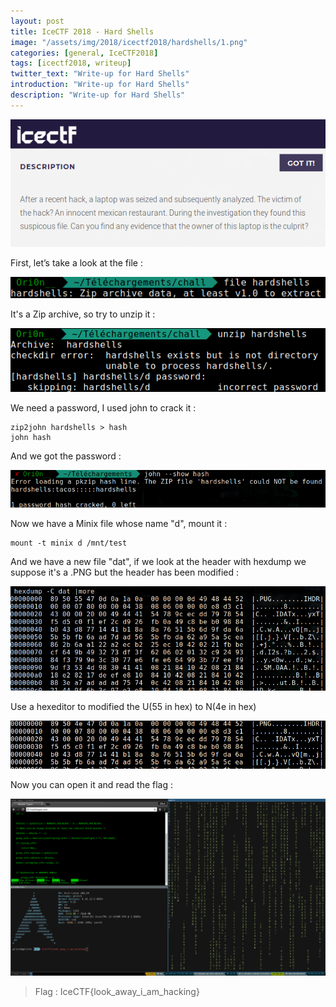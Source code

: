 ```yaml
---
layout: post
title: IceCTF 2018 - Hard Shells
image: "/assets/img/2018/icectf2018/hardshells/1.png"
categories: [general, IceCTF2018]
tags: [icectf2018, writeup]
twitter_text: "Write-up for Hard Shells"
introduction: "Write-up for Hard Shells"
description: "Write-up for Hard Shells"
---
```


![](/assets/img/2018/icectf2018/hardshells/1.png)

First, let’s take a look at the file :

![](/assets/img/2018/icectf2018/hardshells/2.png)

It's a Zip archive, so try to unzip it :

![](./assets/img/2018/icectf2018/hardshells/3.png)

We need a password, I used john to crack it :

```
zip2john hardshells > hash
john hash
```

And we got the password :

![](/assets/img/2018/icectf2018/hardshells/4.png)

Now we have a Minix file whose name "d", mount it :


```
mount -t minix d /mnt/test
```

And we have a new file "dat", if we look at the header with hexdump we suppose it's a .PNG but the header has been modified :

![](/assets/img/2018/icectf2018/hardshells/5.png)

Use a hexeditor to modified the U(55 in hex) to N(4e in hex)

![](/assets/img/2018/icectf2018/hardshells/6.png)

Now you can open it and read the flag :

![](/assets/img/2018/icectf2018/hardshells/7.png)

> Flag : IceCTF{look_away_i_am_hacking}